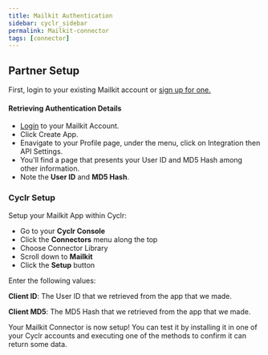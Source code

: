```yaml
---
title: Mailkit Authentication
sidebar: cyclr_sidebar
permalink: Mailkit-connector
tags: [connector]
---
```


## Partner Setup

First, login to your existing Mailkit account or [sign up for one.](https://app.mailkit.eu/)

#### Retrieving Authentication Details

*   [Login](https://app.mailkit.eu/) to your Mailkit Account.
*   Click Create App.
*   Enavigate to your Profile page, under the menu, click on Integration then API Settings.
*   You'll find a page that presents your User ID and MD5 Hash among other information.
*   Note the **User ID** and **MD5 Hash**.

### Cyclr Setup

Setup your Mailkit App within Cyclr:

*   Go to your **Cyclr Console**
*   Click the **Connectors** menu along the top
*   Choose Connector Library
*   Scroll down to **Mailkit**
*   Click the **Setup** button

Enter the following values:

**Client ID**:  The User ID that we retrieved from the app that we made.

**Client MD5**:  The MD5 Hash that we retrieved from the app that we made.


Your Mailkit Connector is now setup! You can test it by installing it in one of your Cyclr accounts and executing one of the methods to confirm it can return some data.
